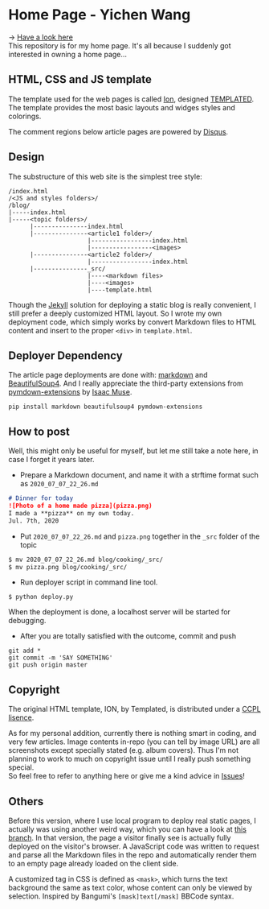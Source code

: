 # Home Page - Yichen Wang
→ [Have a look here](https://mvfki.github.io/)  
This repository is for my home page. It's all because I suddenly got interested in owning a home page... 

## HTML, CSS and JS template
The template used for the web pages is called [Ion](https://templated.co/ion), designed [TEMPLATED](https://templated.co/). 
The template provides the most basic layouts and widges styles and colorings.  

The comment regions below article pages are powered by [Disqus](https://disqus.com/).
## Design
The substructure of this web site is the simplest tree style:
```
/index.html
/<JS and styles folders>/
/blog/
|-----index.html
|-----<topic folders>/
      |---------------index.html
      |---------------<article1 folder>/
                      |-----------------index.html
                      |-----------------<images>
      |---------------<article2 folder>/
                      |-----------------index.html
      |---------------_src/
                      |----<markdown files>
                      |----<images>
                      |----template.html
```
Though the [Jekyll](https://jekyllrb.com/) solution for deploying a static blog is really convenient, I still prefer a deeply customized HTML layout. 
So I wrote my own deployment code, which simply works by convert Markdown files to HTML content and insert to the proper `<div>` in `template.html`.

## Deployer Dependency
The article page deployments are done with: [markdown](https://python-markdown.github.io/) and [BeautifulSoup4](http://www.crummy.com/software/BeautifulSoup/). And I really appreciate the third-party extensions from [pymdown-extensions](https://facelessuser.github.io/pymdown-extensions/) by [Isaac Muse](https://github.com/facelessuser).  
```
pip install markdown beautifulsoup4 pymdown-extensions
```

## How to post
Well, this might only be useful for myself, but let me still take a note here, in case I forget it years later.  
- Prepare a Markdown document, and name it with a strftime format such as `2020_07_07_22_26.md`
```markdown
# Dinner for today
![Photo of a home made pizza](pizza.png)
I made a **pizza** on my own today.
Jul. 7th, 2020
```
- Put `2020_07_07_22_26.md` and `pizza.png` together in the `_src` folder of the topic
```bash
$ mv 2020_07_07_22_26.md blog/cooking/_src/
$ mv pizza.png blog/cooking/_src/
```

- Run deployer script in command line tool.  
```shell
$ python deploy.py
```
When the deployment is done, a localhost server will be started for debugging.  

- After you are totally satisfied with the outcome, commit and push
```shell
git add *
git commit -m 'SAY SOMETHING'
git push origin master
```

## Copyright
The original HTML template, ION, by Templated, is distributed under a [CCPL lisence](https://github.com/mvfki/mvfki.github.io/blob/master/LICENSE.txt).  

As for my personal addition, currently there is nothing smart in coding, and very few articles. 
Image contents in-repo (you can tell by image URL) are all screenshots except specially stated (e.g. album covers).
Thus I'm not planning to work to much on copyright issue until I really push something special.  
So feel free to refer to anything here or give me a kind advice in [Issues](https://github.com/mvfki/mvfki.github.io/issues/new)!

## Others
Before this version, where I use local program to deploy real static pages, I actually was using another weird way, which you can have a look at [this branch](https://github.com/mvfki/mvfki.github.io/tree/clientSideDeploy). In that version, the page a visitor finally see is actually fully deployed on the visitor's browser. A JavaScript code was written to request and parse all the Markdown files in the repo and automatically render them to an empty page already loaded on the client side.  

A customized tag in CSS is defined as `<mask>`, which turns the text background the same as text color, whose content can only be viewed by selection. Inspired by Bangumi's `[mask]text[/mask]` BBCode syntax.  
